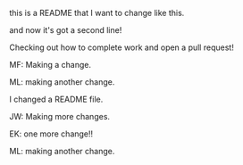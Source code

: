 this is a README that I want to change like this.

and now it's got a second line!

Checking out how to complete work and open a pull request!

MF: Making a change.

ML: making another change. 

I changed a README file.

JW: Making more changes.

EK: one more change!!

ML: making another change. 

